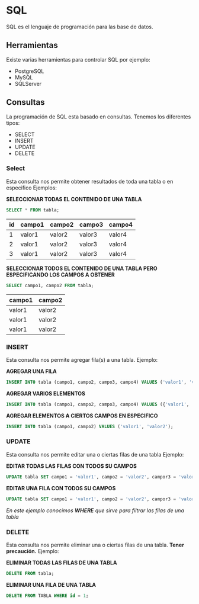 # SQL

SQL es el lenguaje de programación para las base de datos.

## Herramientas

Existe varias herramientas para controlar SQL por ejemplo:
* PostgreSQL
* MySQL
* SQLServer

## Consultas

La programación de SQL esta basado en consultas. Tenemos los diferentes tipos:
* SELECT
* INSERT
* UPDATE 
* DELETE

### Select

Esta consulta nos permite obtener resultados de toda una tabla o en especifico
Ejemplos:

**SELECCIONAR TODAS EL CONTENIDO DE UNA TABLA**
```sql
SELECT * FROM tabla;
```

| id | campo1 | campo2 | campo3 | campo4 |
|----|--------|--------|--------|--------|
| 1  | valor1 | valor2 | valor3 | valor4 |
| 2  | valor1 | valor2 | valor3 | valor4 |
| 3  | valor1 | valor2 | valor3 | valor4 |

**SELECCIONAR TODOS EL CONTENIDO DE UNA TABLA PERO ESPECIFICANDO LOS CAMPOS A OBTENER**
```sql
SELECT campo1, campo2 FROM tabla;
```

| campo1 | campo2 |
|--------|--------|
| valor1 | valor2 |
| valor1 | valor2 |
| valor1 | valor2 |

### INSERT

Esta consulta nos permite agregar fila(s) a una tabla.
Ejemplo:

**AGREGAR UNA FILA**
```sql
INSERT INTO tabla (campo1, campo2, campo3, campo4) VALUES ('valor1', 'valor2', 'valor3', 'valor4');
```

**AGREGAR VARIOS ELEMENTOS**
```sql
INSERT INTO tabla (campo1, campo2, campo3, campo4) VALUES ({'valor1', 'valor2', 'valor3', 'valor4'}, {'valor1', 'valor2', 'valor3', 'valor4'});
```

**AGREGAR ELEMENTOS A CIERTOS CAMPOS EN ESPECIFICO**
```sql
INSERT INTO tabla (campo1, campo2) VALUES ('valor1', 'valor2');
```

### UPDATE

Esta consulta nos permite editar una o ciertas filas de una tabla
Ejemplo:

**EDITAR TODAS LAS FILAS CON TODOS SU CAMPOS**
```sql
UPDATE tabla SET campo1 = 'valor1', campo2 = 'valor2', campor3 = 'valor3', campo4 = 'valor4';
```

**EDITAR UNA FILA CON TODOS SU CAMPOS**
```sql
UPDATE tabla SET campo1 = 'valor1', campo2 = 'valor2', campor3 = 'valor3', campo4 = 'valor4' WHERE id = 1;
```
*En este ejemplo conocimos **WHERE** que sirve para filtrar las filas de una tabla*

### DELETE

Esta consulta nos permite eliminar una o ciertas filas de una tabla.
**Tener precaución.**
Ejemplo:

**ELIMINAR TODAS LAS FILAS DE UNA TABLA**
```sql
DELETE FROM tabla;
```

**ELIMINAR UNA FILA DE UNA TABLA**
```sql
DELETE FROM TABLA WHERE id = 1;
```
